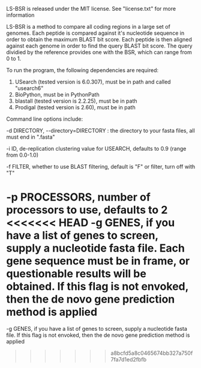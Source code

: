 LS-BSR is released under the MIT license.  See "license.txt" for more information

LS-BSR is a method to compare all coding regions in a large set of genomes.
Each peptide is compared against it's nucleotide sequence in order to obtain
the maximum BLAST bit score.  Each peptide is then aligned against each genome
in order to find the query BLAST bit score.  The query dividied by the reference
provides one with the BSR, which can range from 0 to 1.

To run the program, the following dependencies are required:

1.  USearch (tested version is 6.0.307), must be in path and called "usearch6"
2.  BioPython, must be in PythonPath
3.  blastall (tested version is 2.2.25), must be in path
4.  Prodigal (tested version is 2.60), must be in path

Command line options include:

-d DIRECTORY, --directory=DIRECTORY : the directory to your fasta files, all must end in 
".fasta"

-i ID, de-replication clustering value for USEARCH, defaults to 0.9 (range from 0.0-1.0)

-f FILTER, whether to use BLAST filtering, default is "F" or filter, turn off with "T"

-p PROCESSORS, number of processors to use, defaults to 2
<<<<<<< HEAD
-g GENES, if you have a list of genes to screen, supply a nucleotide fasta file. Each gene
sequence must be in frame, or questionable results will be obtained.  If this flag is not envoked,
 then the de novo gene prediction method is applied 
=======

-g GENES, if you have a list of genes to screen, supply a nucleotide fasta file.  If this 
flag is not envoked, then the de novo gene prediction method is applied 
>>>>>>> a8bcfd5a8c0465674bb327a750f7fa7d1ed2fbfb
